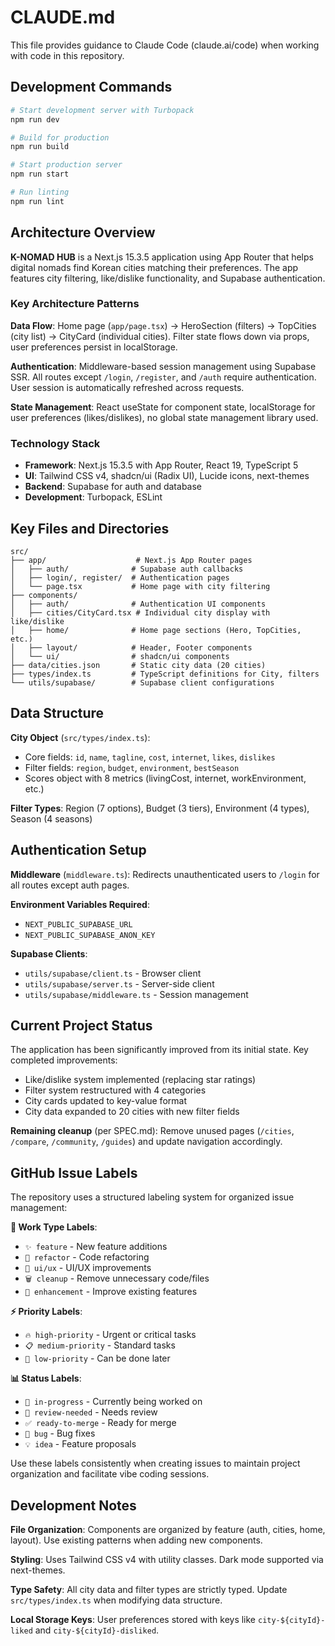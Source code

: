 # CLAUDE.md

This file provides guidance to Claude Code (claude.ai/code) when working with code in this repository.

## Development Commands

```bash
# Start development server with Turbopack
npm run dev

# Build for production
npm run build

# Start production server
npm run start

# Run linting
npm run lint
```

## Architecture Overview

**K-NOMAD HUB** is a Next.js 15.3.5 application using App Router that helps digital nomads find Korean cities matching their preferences. The app features city filtering, like/dislike functionality, and Supabase authentication.

### Key Architecture Patterns

**Data Flow**: Home page (`app/page.tsx`) → HeroSection (filters) → TopCities (city list) → CityCard (individual cities). Filter state flows down via props, user preferences persist in localStorage.

**Authentication**: Middleware-based session management using Supabase SSR. All routes except `/login`, `/register`, and `/auth` require authentication. User session is automatically refreshed across requests.

**State Management**: React useState for component state, localStorage for user preferences (likes/dislikes), no global state management library used.

### Technology Stack

- **Framework**: Next.js 15.3.5 with App Router, React 19, TypeScript 5
- **UI**: Tailwind CSS v4, shadcn/ui (Radix UI), Lucide icons, next-themes
- **Backend**: Supabase for auth and database
- **Development**: Turbopack, ESLint

## Key Files and Directories

```
src/
├── app/                    # Next.js App Router pages
│   ├── auth/              # Supabase auth callbacks
│   ├── login/, register/  # Authentication pages
│   └── page.tsx           # Home page with city filtering
├── components/
│   ├── auth/              # Authentication UI components
│   ├── cities/CityCard.tsx # Individual city display with like/dislike
│   ├── home/              # Home page sections (Hero, TopCities, etc.)
│   ├── layout/            # Header, Footer components
│   └── ui/                # shadcn/ui components
├── data/cities.json       # Static city data (20 cities)
├── types/index.ts         # TypeScript definitions for City, filters
└── utils/supabase/        # Supabase client configurations
```

## Data Structure

**City Object** (`src/types/index.ts`):
- Core fields: `id`, `name`, `tagline`, `cost`, `internet`, `likes`, `dislikes`
- Filter fields: `region`, `budget`, `environment`, `bestSeason`
- Scores object with 8 metrics (livingCost, internet, workEnvironment, etc.)

**Filter Types**: Region (7 options), Budget (3 tiers), Environment (4 types), Season (4 seasons)

## Authentication Setup

**Middleware** (`middleware.ts`): Redirects unauthenticated users to `/login` for all routes except auth pages.

**Environment Variables Required**:
- `NEXT_PUBLIC_SUPABASE_URL`
- `NEXT_PUBLIC_SUPABASE_ANON_KEY`

**Supabase Clients**:
- `utils/supabase/client.ts` - Browser client
- `utils/supabase/server.ts` - Server-side client
- `utils/supabase/middleware.ts` - Session management

## Current Project Status

The application has been significantly improved from its initial state. Key completed improvements:
- Like/dislike system implemented (replacing star ratings)
- Filter system restructured with 4 categories
- City cards updated to key-value format
- City data expanded to 20 cities with new filter fields

**Remaining cleanup** (per SPEC.md): Remove unused pages (`/cities`, `/compare`, `/community`, `/guides`) and update navigation accordingly.

## GitHub Issue Labels

The repository uses a structured labeling system for organized issue management:

**🎯 Work Type Labels**:
- `✨ feature` - New feature additions
- `🔧 refactor` - Code refactoring
- `🎨 ui/ux` - UI/UX improvements
- `🗑️ cleanup` - Remove unnecessary code/files
- `🔄 enhancement` - Improve existing features

**⚡ Priority Labels**:
- `🔥 high-priority` - Urgent or critical tasks
- `📋 medium-priority` - Standard tasks
- `🔖 low-priority` - Can be done later

**📊 Status Labels**:
- `🚧 in-progress` - Currently being worked on
- `👀 review-needed` - Needs review
- `✅ ready-to-merge` - Ready for merge
- `🐛 bug` - Bug fixes
- `💡 idea` - Feature proposals

Use these labels consistently when creating issues to maintain project organization and facilitate vibe coding sessions.

## Development Notes

**File Organization**: Components are organized by feature (auth, cities, home, layout). Use existing patterns when adding new components.

**Styling**: Uses Tailwind CSS v4 with utility classes. Dark mode supported via next-themes.

**Type Safety**: All city data and filter types are strictly typed. Update `src/types/index.ts` when modifying data structure.

**Local Storage Keys**: User preferences stored with keys like `city-${cityId}-liked` and `city-${cityId}-disliked`.
